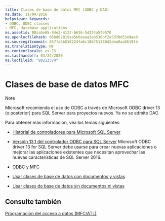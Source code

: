 ```yaml
---
title: Clases de base de datos MFC (ODBC y DAO)
ms.date: 11/04/2016
helpviewer_keywords:
- ODBC, ODBC classes
- MFC, database applications
ms.assetid: 88aabe65-84e3-4122-b636-5d334a5fe570
ms.openlocfilehash: 06bd82819aa566eaaa3ab538bf2a5d78d53e9ae0
ms.sourcegitcommit: 857fa6b530224fa6c18675138043aba9aa0619fb
ms.translationtype: MT
ms.contentlocale: es-ES
ms.lasthandoff: 03/24/2020
ms.locfileid: "80213374"
---
```

# <a name="mfc-database-classes"></a>Clases de base de datos MFC

> [!NOTE]
>  Microsoft recomienda el uso de ODBC a través de Microsoft ODBC driver 13 (o posterior) para SQL Server para proyectos nuevos. Ya no se admite DAO.

Para obtener más información, vea los temas siguientes:

- [Historial de controladores para Microsoft SQL Server](/sql/connect/connect-history)

- [Versión 13,1 del controlador ODBC para SQL Server](https://blogs.technet.microsoft.com/dataplatforminsider/2016/08/03/odbc-driver-13-1-for-sql-server-released/) Microsoft ODBC driver 13 for SQL Server debe usarse para crear nuevas aplicaciones o mejorar las aplicaciones existentes que necesitan aprovechar las nuevas características de SQL Server 2016.

- [ODBC y MFC](../data/odbc/odbc-and-mfc.md)

- [Usar clases de base de datos con documentos y vistas](../data/mfc-using-database-classes-with-documents-and-views.md)

- [Usar clases de base de datos sin documentos ni vistas](../data/mfc-using-database-classes-without-documents-and-views.md)

## <a name="see-also"></a>Consulte también

[Programación del acceso a datos (MFC/ATL)](../data/data-access-programming-mfc-atl.md)
